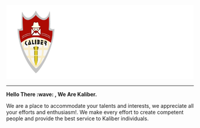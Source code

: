 <p align="center">
  <img width="550" height="200" src="https://github.com/LSO-Kaliber/.github/blob/main/assets/Kaliber.png">
</p>

<hr>
<b>Hello There :wave: , We Are Kaliber.</b>
<p>We are a place to accommodate your talents and interests, we appreciate all your efforts and enthusiasm!. We make every effort to create competent people and provide the best service to Kaliber individuals.</p>
